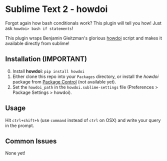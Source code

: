 # Sublime Text 2 - howdoi

Forgot again how bash conditionals work? This plugin will tell you how! Just ask `howdoi> bash if statements`!

This plugin wraps Benjamin Gleitzman's glorious [howdoi](https://github.com/gleitz/howdoi) script and makes
it available directly from sublime!


## Installation (IMPORTANT)

0. Install **howdoi**: `pip install howdoi`
1. Either clone this repo into your `Packages` directory, or install the _howdoi_ package
   from [Package Control](http://wbond.net/sublime_packages/package_control) (not available yet).
2. Set the `howdoi_path` in the `howdoi.sublime-settings` file (Preferences > Package Settings > howdoi).


## Usage

Hit `ctrl+shift+h` (use `command` instead of `ctrl` on OSX) and write your query in the prompt.


## Common Issues

None yet!


